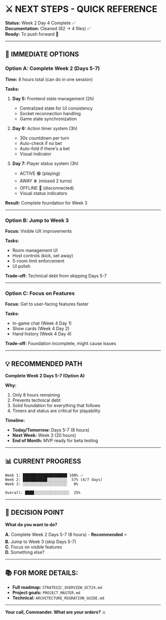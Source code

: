 # ⚔️ NEXT STEPS - QUICK REFERENCE

**Status:** Week 2 Day 4 Complete ✅  
**Documentation:** Cleaned (62 → 4 files) ✅  
**Ready:** To push forward 🚀

---

## 🎯 **IMMEDIATE OPTIONS**

### **Option A: Complete Week 2 (Days 5-7)**
**Time:** 8 hours total (can do in one session)

**Tasks:**
1. **Day 5:** Frontend state management (2h)
   - Centralized state for UI consistency
   - Socket reconnection handling
   - Game state synchronization

2. **Day 6:** Action timer system (3h)
   - 30s countdown per turn
   - Auto-check if no bet
   - Auto-fold if there's a bet
   - Visual indicator

3. **Day 7:** Player status system (3h)
   - ACTIVE 🟢 (playing)
   - AWAY ⏸️ (missed 2 turns)
   - OFFLINE 🔴 (disconnected)
   - Visual status indicators

**Result:** Complete foundation for Week 3

---

### **Option B: Jump to Week 3**
**Focus:** Visible UX improvements

**Tasks:**
- Room management UI
- Host controls (kick, set away)
- 5-room limit enforcement
- UI polish

**Trade-off:** Technical debt from skipping Days 5-7

---

### **Option C: Focus on Features**
**Focus:** Get to user-facing features faster

**Tasks:**
- In-game chat (Week 4 Day 1)
- Show cards (Week 4 Day 2)
- Hand history (Week 4 Day 4)

**Trade-off:** Foundation incomplete, might cause issues

---

## 💡 **RECOMMENDED PATH**

**Complete Week 2 Days 5-7 (Option A)**

**Why:**
1. Only 8 hours remaining
2. Prevents technical debt
3. Solid foundation for everything that follows
4. Timers and status are critical for playability

**Timeline:**
- **Today/Tomorrow:** Days 5-7 (8 hours)
- **Next Week:** Week 3 (20 hours)
- **End of Month:** MVP ready for beta testing

---

## 📊 **CURRENT PROGRESS**

```
Week 1: ████████████████████ 100% ✅
Week 2: ███████████░░░░░░░░░  57% (4/7 days)
Week 3: ░░░░░░░░░░░░░░░░░░░░   0%

Overall: ████░░░░░░░░░░░░░░░░  25%
```

---

## 🎯 **DECISION POINT**

**What do you want to do?**

**A.** Complete Week 2 Days 5-7 (8 hours) - **Recommended** ⭐  
**B.** Jump to Week 3 (skip Days 5-7)  
**C.** Focus on visible features  
**D.** Something else?

---

## 📚 **FOR MORE DETAILS:**

- **Full roadmap:** `STRATEGIC_OVERVIEW_OCT24.md`
- **Project goals:** `PROJECT_MASTER.md`
- **Technical:** `ARCHITECTURE_MIGRATION_GUIDE.md`

---

**Your call, Commander. What are your orders?** ⚔️

